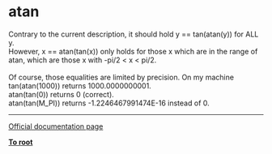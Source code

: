 # atan



Contrary to the current description, it should hold y == tan(atan(y)) for ALL  y.<br>However, x == atan(tan(x)) only holds for those x which are in the range of atan, which are those x with -pi/2 &lt; x &lt; pi/2.<br><br>Of course, those equalities are limited by precision. On my machine<br>tan(atan(1000)) returns 1000.0000000001.<br>atan(tan(0)) returns 0 (correct).<br>atan(tan(M_PI)) returns -1.2246467991474E-16 instead of 0.  

---

[Official documentation page](https://www.php.net/manual/en/function.atan.php)

**[To root](/README.md)**